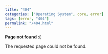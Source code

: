 ```yaml
---
title: "404"
categories: ["Operating System", core, error]
tags: [error, "404"]
permalink: "/404.html"
---
```



<div class="not-found-container">
   <p><strong>Page not found :(</strong></p>
  <p>The requested page could not be found.</p>
</div>